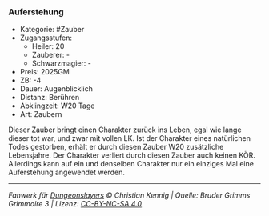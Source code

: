 ### Auferstehung

- Kategorie: #Zauber
- Zugangsstufen:
  - Heiler: 20
  - Zauberer: -
  - Schwarzmagier: -
- Preis: 2025GM
- ZB: -4
- Dauer: Augenblicklich
- Distanz: Berühren
- Abklingzeit: W20 Tage
- Art: Zaubern

Dieser Zauber bringt einen Charakter zurück ins Leben, egal wie lange dieser tot war, und zwar mit vollen LK. Ist der Charakter eines natürlichen Todes gestorben, erhält er durch diesen Zauber W20 zusätzliche Lebensjahre. Der Charakter verliert durch diesen Zauber auch keinen KÖR. Allerdings kann auf ein und denselben Charakter nur ein einziges Mal eine Auferstehung angewendet werden.

---

_Fanwerk für [Dungeonslayers](https://www.dungeonslayers.net/) © Christian Kennig | Quelle: Bruder Grimms Grimmoire 3 | Lizenz: [CC-BY-NC-SA 4.0](https://creativecommons.org/licenses/by-nc-sa/4.0/deed.de)_
